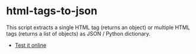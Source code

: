 # html-tags-to-json
This script extracts a single HTML tag (returns an object) or multiple HTML tags (returns a list of objects) as JSON / Python dictionary.
<br>
* <a href="https://onlinegdb.com/ImMYfY8pCo">Test it online</a>
